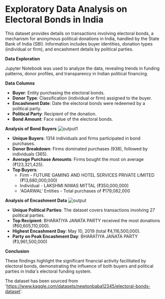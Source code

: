 # Exploratory Data Analysis on Electoral Bonds in India

This dataset provides details on transactions involving electoral bonds, a mechanism for anonymous political donations in India, handled by the State Bank of India (SBI). Information includes buyer identities, donation types (individual or firm), and encashment details by political parties.

**Data Exploration**

Jupyter Notebook was used to analyze the data, revealing trends in funding patterns, donor profiles, and transparency in Indian political financing.

**Data Columns**

* **Buyer**: Entity purchasing the electoral bonds.
* **Donor Type**: Classification (individual or firm) assigned to the buyer.
* **Encashment Date**: Date the electoral bonds were redeemed by a political party.
* **Political Party**: Recipient of the donation.
* **Bond Amount**: Face value of the electoral bonds.

**Analysis of Bond Buyers**
![output1](https://github.com/LinkanMajumder/Exploratory-Data-Analysis-of-Electoral-Bonds-in-India/assets/66352815/20ae46b5-6f6d-42e9-83b0-b2cf1e39fe67)

* **Unique Buyers**: 1314 individuals and firms participated in bond purchases.
* **Donor Breakdown**: Firms dominated purchases (938), followed by individuals (365).
* **Average Purchase Amounts**: Firms bought the most on average (₹123,321,425).
* **Top Buyers**:
    * Firm - FUTURE GAMING AND HOTEL SERVICES PRIVATE LIMITED (₹13,680,000,000)
    * Individual - LAKSHMI NIWAS MITTAL (₹350,000,000)
    * 'AGARWAL' Entities - Total purchases of ₹179,082,000

**Analysis of Encashment Data**
![output](https://github.com/LinkanMajumder/Exploratory-Data-Analysis-of-Electoral-Bonds-in-India/assets/66352815/29f18787-9f47-4f2f-ac81-d200d895d35a)


* **Unique Political Parties**: The dataset covers transactions involving 27 political parties.
* **Top Recipient**: BHARATIYA JANATA PARTY received the most donations (₹60,605,110,000).
* **Highest Encashment Day**: May 10, 2019 (total ₹4,116,500,000).
* **Party on Peak Encashment Day**: BHARATIYA JANATA PARTY (₹3,961,500,000)

**Conclusion**

These findings highlight the significant financial activity facilitated by electoral bonds, demonstrating the influence of both buyers and political parties in India's electoral funding system.



The dataset has been sourced from 'https://www.kaggle.com/datasets/newtonbaba12345/electoral-bonds-dataset'.
